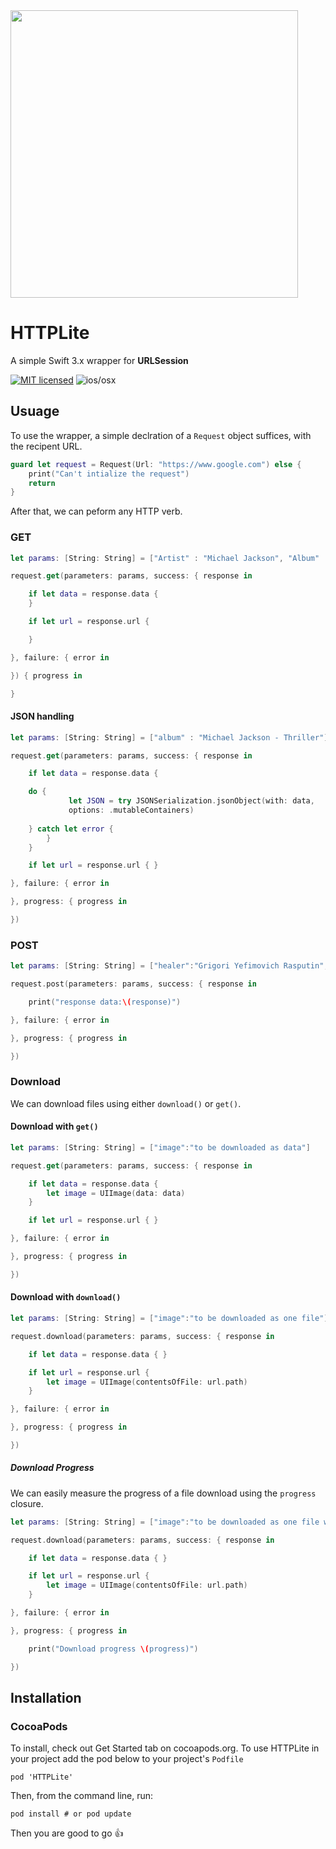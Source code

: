 
<img src="https://cloud.githubusercontent.com/assets/928095/21403346/c7b6ea90-c792-11e6-9c3b-a7553268efd0.png" width="460">

# HTTPLite
A simple Swift 3.x wrapper for **URLSession**


[![MIT licensed](https://img.shields.io/badge/license-MIT-blue.svg)](https://raw.githubusercontent.com/hyperium/hyper/master/LICENSE) ![ios/osx](https://cocoapod-badges.herokuapp.com/p/AFNetworking/badge.png)

## Usuage 

To use the wrapper, a simple declration of a `Request` object suffices, with the recipent URL.

```swift
guard let request = Request(Url: "https://www.google.com") else {
    print("Can't intialize the request")
    return
}
```

After that, we can peform any HTTP verb.

### GET

```swift
let params: [String: String] = ["Artist" : "Michael Jackson", "Album" : "Thriller"]

request.get(parameters: params, success: { response in

    if let data = response.data {
    }

    if let url = response.url {

    }

}, failure: { error in

}) { progress in

}
```

#### JSON handling

```swift
let params: [String: String] = ["album" : "Michael Jackson - Thriller"]

request.get(parameters: params, success: { response in

    if let data = response.data {

   	do {
       		 let JSON = try JSONSerialization.jsonObject(with: data,
       		 options: .mutableContainers)
    	
	} catch let error {	
        }
    }

    if let url = response.url { }

}, failure: { error in

}, progress: { progress in

})
```

### POST
```swift
let params: [String: String] = ["healer":"Grigori Yefimovich Rasputin", "powers": "healer and adviser"]

request.post(parameters: params, success: { response in

    print("response data:\(response)")

}, failure: { error in

}, progress: { progress in

})

```

### Download

We can download files using either `download()` or `get()`.

#### Download with `get()`

```swift
let params: [String: String] = ["image":"to be downloaded as data"]

request.get(parameters: params, success: { response in

    if let data = response.data { 
        let image = UIImage(data: data)
    }

    if let url = response.url { }

}, failure: { error in

}, progress: { progress in

})
```

#### Download with `download()`

```swift
let params: [String: String] = ["image":"to be downloaded as one file"]

request.download(parameters: params, success: { response in

    if let data = response.data { }

    if let url = response.url { 
        let image = UIImage(contentsOfFile: url.path)
    }

}, failure: { error in

}, progress: { progress in

})
```

##### Download Progress

We can easily measure the progress of a file download using the `progress` closure. 

```swift
let params: [String: String] = ["image":"to be downloaded as one file with progress"]

request.download(parameters: params, success: { response in

    if let data = response.data { }

    if let url = response.url { 
        let image = UIImage(contentsOfFile: url.path)
    }

}, failure: { error in

}, progress: { progress in

	print("Download progress \(progress)")

})
```

## Installation 

### CocoaPods

To install, check out Get Started tab on cocoapods.org.
To use HTTPLite in your project add the pod below to your project's `Podfile` 

```
pod 'HTTPLite'
```

Then, from the command line, run:

```
pod install # or pod update
```
Then you are good to go :+1:
